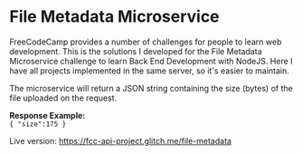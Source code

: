 # File Metadata Microservice

FreeCodeCamp provides a number of challenges for people to learn web development. This is the solutions I developed for the File Metadata Microservice challenge to learn Back End Development with NodeJS. Here I have all projects implemented in the same server, so it's easier to maintain.

The microservice will return a JSON string containing the size (bytes) of the file uploaded on the request.

**Response Example:**  
`{ "size":175 }`

Live version: <https://fcc-api-project.glitch.me/file-metadata>
